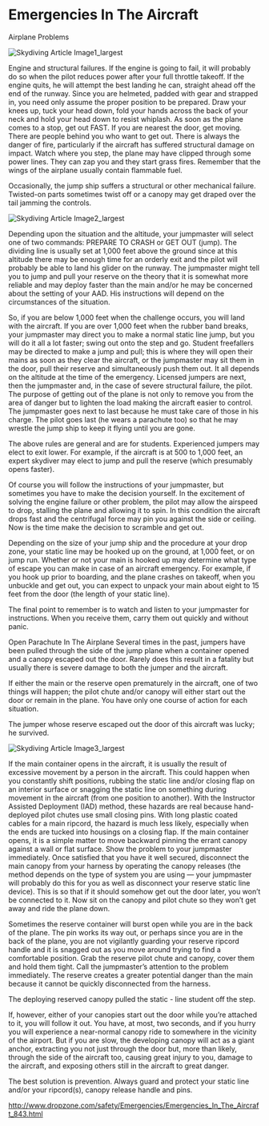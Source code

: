 #  Emergencies In The Aircraft
Airplane Problems

![Skydiving Article Image1_largest](http://www.dropzone.com/images/safety/2/7452-largest_l.jpg)

Engine and structural failures. If the engine is going to fail, it will probably do so when the pilot reduces power after your full throttle takeoff. If the engine quits, he will attempt the best landing he can, straight ahead off the end of the runway. Since you are helmeted, padded with gear and strapped in, you need only assume the proper position to be prepared. Draw your knees up, tuck your head down, fold your hands across the back of your neck and hold your head down to resist whiplash. As soon as the plane comes to a stop, get out FAST. If you are nearest the door, get moving. There are people behind you who want to get out. There is always the danger of fire, particularly if the aircraft has suffered structural damage on impact. Watch where you step, the plane may have clipped through some power lines. They can zap you and they start grass fires. Remember that the wings of the airplane usually contain flammable fuel.

Occasionally, the jump ship suffers a structural or other mechanical failure. Twisted-on parts sometimes twist off or a canopy may get draped over the tail jamming the controls.

![Skydiving Article Image2_largest](http://www.dropzone.com/images/safety/8/9988-largest_l.jpg)

Depending upon the situation and the altitude, your jumpmaster will select one of two commands: PREPARE TO CRASH or GET OUT (jump). The dividing line is usually set at 1,000 feet above the ground since at this altitude there may be enough time for an orderly exit and the pilot will probably be able to land his glider on the runway. The jumpmaster might tell you to jump and pull your reserve on the theory that it is somewhat more reliable and may deploy faster than the main and/or he may be concerned about the setting of your AAD. His instructions will depend on the circumstances of the situation.

So, if you are below 1,000 feet when the challenge occurs, you will land with the aircraft. If you are over 1,000 feet when the rubber band breaks, your jumpmaster may direct you to make a normal static line jump, but you will do it all a lot faster; swing out onto the step and go. Student freefallers may be directed to make a jump and pull; this is where they will open their mains as soon as they clear the aircraft, or the jumpmaster may sit them in the door, pull their reserve and simultaneously push them out. It all depends on the altitude at the time of the emergency. Licensed jumpers are next, then the jumpmaster and, in the case of severe structural failure, the pilot. The purpose of getting out of the plane is not only to remove you from the area of danger but to lighten the load making the aircraft easier to control. The jumpmaster goes next to last because he must take care of those in his charge. The pilot goes last (he wears a parachute too) so that he may wrestle the jump ship to keep it flying until you are gone.

The above rules are general and are for students. Experienced jumpers may elect to exit lower. For example, if the aircraft is at 500 to 1,000 feet, an expert skydiver may elect to jump and pull the reserve (which presumably opens faster).

Of course you will follow the instructions of your jumpmaster, but sometimes you have to make the decision yourself. In the excitement of solving the engine failure or other problem, the pilot may allow the airspeed to drop, stalling the plane and allowing it to spin. In this condition the aircraft drops fast and the centrifugal force may pin you against the side or ceiling. Now is the time make the decision to scramble and get out.

Depending on the size of your jump ship and the procedure at your drop zone, your static line may be hooked up on the ground, at 1,000 feet, or on jump run. Whether or not your main is hooked up may determine what type of escape you can make in case of an aircraft emergency. For example, if you hook up prior to boarding, and the plane crashes on takeoff, when you unbuckle and get out, you can expect to unpack your main about eight to 15 feet from the door (the length of your static line).

The final point to remember is to watch and listen to your jumpmaster for instructions. When you receive them, carry them out quickly and without panic.

Open Parachute In The Airplane
Several times in the past, jumpers have been pulled through the side of the jump plane when a container opened and a canopy escaped out the door. Rarely does this result in a fatality but usually there is severe damage to both the jumper and the aircraft.

If either the main or the reserve open prematurely in the aircraft, one of two things will happen; the pilot chute and/or canopy will either start out the door or remain in the plane. You have only one course of action for each situation.

The jumper whose reserve escaped out the door of this aircraft was lucky; he survived.

![Skydiving Article Image3_largest](http://www.dropzone.com/images/safety/4/9984-largest_l.jpg)

If the main container opens in the aircraft, it is usually the result of excessive movement by a person in the aircraft. This could happen when you constantly shift positions, rubbing the static line and/or closing flap on an interior surface or snagging the static line on something during movement in the aircraft (from one position to another). With the Instructor Assisted Deployment (IAD) method, these hazards are real because hand-deployed pilot chutes use small closing pins. With long plastic coated cables for a main ripcord, the hazard is much less likely, especially when the ends are tucked into housings on a closing flap. If the main container opens, it is a simple matter to move backward pinning the errant canopy against a wall or flat surface. Show the problem to your jumpmaster immediately. Once satisfied that you have it well secured, disconnect the main canopy from your harness by operating the canopy releases (the method depends on the type of system you are using — your jumpmaster will probably do this for you as well as disconnect your reserve static line device). This is so that if it should somehow get out the door later, you won’t be connected to it. Now sit on the canopy and pilot chute so they won’t get away and ride the plane down.

Sometimes the reserve container will burst open while you are in the back of the plane. The pin works its way out, or perhaps since you are in the back of the plane, you are not vigilantly guarding your reserve ripcord handle and it is snagged out as you move around trying to find a comfortable position. Grab the reserve pilot chute and canopy, cover them and hold them tight. Call the jumpmaster’s attention to the problem immediately. The reserve creates a greater potential danger than the main because it cannot be quickly disconnected from the harness.

The deploying reserved canopy pulled the static - line student off the step.

If, however, either of your canopies start out the door while you’re attached to it, you will follow it out. You have, at most, two seconds, and if you hurry you will experience a near-normal canopy ride to somewhere in the vicinity of the airport. But if you are slow, the developing canopy will act as a giant anchor, extracting you not just through the door but, more than likely, through the side of the aircraft too, causing great injury to you, damage to the aircraft, and exposing others still in the aircraft to great danger.

The best solution is prevention. Always guard and protect your static line and/or your ripcord(s), canopy release handle and pins.


http://www.dropzone.com/safety/Emergencies/Emergencies_In_The_Aircraft_843.html
